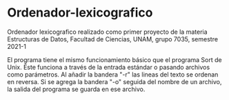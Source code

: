 # Ordenador-lexicografico
Ordenador lexicografico realizado como primer proyecto de la materia Estructuras de Datos, Facultad de Ciencias, UNAM, grupo 7035, semestre 2021-1

El programa tiene el mismo funcionamiento básico que el programa Sort de Unix. Éste funciona a través de la entrada estándar o pasando archivos como parámetros. Al añadir la bandera "-r" las lineas del texto se ordenan en reversa. Si se agrega la bandera "-o" seguida del nombre de un archivo, la salida del programa se guarda en ese archivo.
